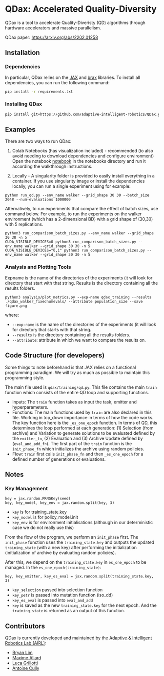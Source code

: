 # QDax: Accelerated Quality-Diversity
QDax is a tool to accelerate Quality-Diveristy (QD) algorithms through hardware accelerators and massive parallelism. 

QDax paper: https://arxiv.org/abs/2202.01258 

## Installation

### Dependencies

In particular, QDax relies on the [JAX](https://github.com/google/jax) and [brax](https://github.com/google/brax) libraries. 
To install all dependencies, you can run the following command:
```bash
pip install -r requirements.txt
```

### Installing QDax

```bash
pip install git+https://github.com/adaptive-intelligent-robotics/QDax.git
```

## Examples

There are two ways to run QDax: 
1. Colab Notebooks (has visualization included) - recommended (to also avoid needing to download dependencies and configure environment)
Open the notebook [notebook](https://colab.research.google.com/github/adaptive-intelligent-robotics/QDax/blob/main/notebooks/Run_QDax_Example_Notebook.ipynb) in the notebooks directory and run it according the walkthrough instructions.

2. Locally - A singularity folder is provided to easily install everything in a container. 
If you use singularity image or install the dependencies locally, you can run a single experiment using for example: 

```
python run_qd.py --env_name walker --grid_shape 30 30 --batch_size 2048 --num-evaluations 1000000
```
Alternatively, to run experiments that compare the effect of batch sizes, use command below.
For example, to run the experiments on the walker environment (which has a 2-dimensional BD) with a grid shape of (30,30) with 5 replications. 
```
python3 run_comparison_batch_sizes.py --env_name walker --grid_shape 30 30 -n 5
CUDA_VISIBLE_DEVICES=0 python3 run_comparison_batch_sizes.py --env_name walker --grid_shape 30 30 -n 5
CUDA_VISIBLE_DEVICES="0,1" python3 run_comparison_batch_sizes.py --env_name walker --grid_shape 30 30 -n 5
```

### Analysis and Plotting Tools

Expname is the name of the directories of the experiments (it will look for directory that start with that string. Results is the directory containing all the results folders.

```
python3 analysis/plot_metrics.py --exp-name qdax_training --results ./qdax_walker_fixednumevals/ --attribute population_size --save figure.png
```
where:
- `--exp-name` is the name of the directories of the experiments (it will look for directory that starts with that string.
- `--results` is the directory containing all the results folders.
- `--attribute`: attribute in which we want to compare the results on.


## Code Structure (for developers)
Some things to note beforehand is that JAX relies on a functional programming paradigm. 
We will try as much as possible to maintain this programming style.

The main file used is `qdax/training/qd.py`. 
This file contains the main `train` function which consists of the entire QD loop and supporting functions.
- Inputs: The `train` function takes as input the task, emitter and hyperparameters. 
- Functions: The main functions used by `train` are also declared in this file. 
Working in top_down importance in terms of how the code works. 
The key function here is the `_es_one_epoch` function. 
In terms of QD, this determines the loop performed at each generation: 
  (1) Selection (from archive) and Variation to generate solutions to be evaluated defined by the `emitter_fn`,
  (2) Evaluation 
  and (3) Archive Update defined by (`eval_and_add_fn`). 
The first part of the `train` function is the `init_phase_fn` which initializes the archive using random policies.
- Flow: `train` first calls `init_phase_fn` and then `_es_one_epoch` for a defined number of generations or evaluations.


## Notes
### Key Management
```
key = jax.random.PRNGKey(seed)
key, key_model, key_env = jax.random.split(key, 3)
```
- `key` is for training_state.key
- `key_model` is for policy_model.init
- `key_env` is for environment initialisations (although in our deterministic case we do not really use this)

From the flow of the program, we perform an `init_phase` first. 
The `init_phase` function uses the `training_state.key` and outputs the updated `training_state` (with a new key) after performing the initialization (initialization of archive by evaluating random policies).

After this, we depend on the `training_state.key` in `es_one_epoch` to be managed. 
In the `es_one_epoch(training_state)`:
```
key, key_emitter, key_es_eval = jax.random.split(training_state.key, 3)
```
- `key_selection` passed into selection function
- `key_petr` is passed into mutation function (iso_dd)
- `key_es_eval` is passed into `eval_and_add`
- `key` is saved as the new `training_state.key` for the next epoch.
And the `training_state` is returned as an output of this function.

## Contributors

QDax is currently developed and maintained by the [Adaptive & Intelligent Robotics Lab (AIRL)](https://www.imperial.ac.uk/adaptive-intelligent-robotics/):

- [Bryan Lim](https://limbryan.github.io/)
- [Maxime Allard](https://www.imperial.ac.uk/people/m.allard20)
- [Luca Grillotti](https://scholar.google.com/citations?user=gY9CmssAAAAJ&hl=fr&oi=sra)
- [Antoine Cully](https://www.imperial.ac.uk/people/a.cully)



